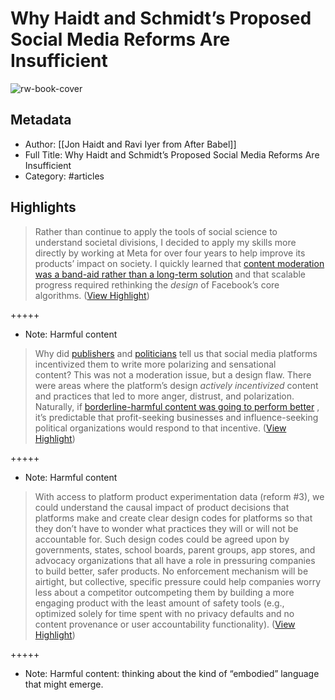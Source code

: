 # Why Haidt and Schmidt’s Proposed Social Media Reforms Are Insufficient

![rw-book-cover](https://readwise-assets.s3.amazonaws.com/static/images/article4.6bc1851654a0.png)

## Metadata
- Author: [[Jon Haidt and Ravi Iyer from After Babel]]
- Full Title: Why Haidt and Schmidt’s Proposed Social Media Reforms Are Insufficient
- Category: #articles

## Highlights

> Rather than continue to apply the tools of social science to understand societal divisions, I decided to apply my skills more directly by working at Meta for over four years to help improve its products’ impact on society. I quickly learned that [content moderation was a band-aid rather than a long-term solution](https://substack.com/redirect/d8018ba7-93bb-43ff-afbb-7cce3e925eba?j=eyJ1IjoiYXZ6eDQifQ.G0OEO2hYU5EfmDn6Y1N-lMJfqyCMC6azYH_trtWPtnc) and that scalable progress required rethinking the *design* of Facebook’s core algorithms. ([View Highlight](https://read.readwise.io/read/01h4qg8qj6kmjkymrtw4xr5kct))


+++++ 
- Note: Harmful content


> Why did [publishers](https://substack.com/redirect/0a152b9f-c154-455f-b6b9-ca096e187c18?j=eyJ1IjoiYXZ6eDQifQ.G0OEO2hYU5EfmDn6Y1N-lMJfqyCMC6azYH_trtWPtnc) and [politicians](https://substack.com/redirect/1f5f8d1a-7985-4169-ad39-344516af61f8?j=eyJ1IjoiYXZ6eDQifQ.G0OEO2hYU5EfmDn6Y1N-lMJfqyCMC6azYH_trtWPtnc) tell us that social media platforms incentivized them to write more polarizing and sensational content? This was not a moderation issue, but a design flaw. There were areas where the platform’s design *actively incentivized* content and practices that led to more anger, distrust, and polarization. Naturally, if [borderline-harmful content was going to perform better](https://substack.com/redirect/c9ce655a-f63f-429a-a335-27cca25c910a?j=eyJ1IjoiYXZ6eDQifQ.G0OEO2hYU5EfmDn6Y1N-lMJfqyCMC6azYH_trtWPtnc) , it’s predictable that profit-seeking businesses and influence-seeking political organizations would respond to that incentive. ([View Highlight](https://read.readwise.io/read/01h4qg9yq1hgp94fh3te3tdbg4))


+++++ 
- Note: Harmful content


> With access to platform product experimentation data (reform #3), we could understand the causal impact of product decisions that platforms make and create clear design codes for platforms so that they don’t have to wonder what practices they will or will not be accountable for. Such design codes could be agreed upon by governments, states, school boards, parent groups, app stores, and advocacy organizations that all have a role in pressuring companies to build better, safer products. No enforcement mechanism will be airtight, but collective, specific pressure could help companies worry less about a competitor outcompeting them by building a more engaging product with the least amount of safety tools (e.g., optimized solely for time spent with no privacy defaults and no content provenance or user accountability functionality). ([View Highlight](https://read.readwise.io/read/01h4qhj2kva521xea3g92z0hzz))


+++++ 
- Note: Harmful content: thinking about the kind of “embodied” language that might emerge.

